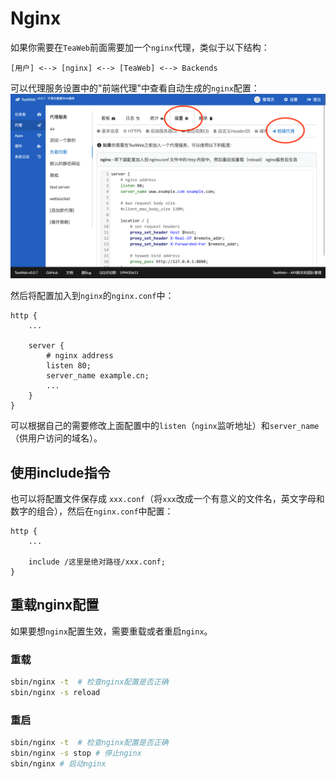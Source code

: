 # Nginx
如果你需要在`TeaWeb`前面需要加一个`nginx`代理，类似于以下结构：
~~~
[用户] <--> [nginx] <--> [TeaWeb] <--> Backends
~~~
可以代理服务设置中的"前端代理"中查看自动生成的`nginx`配置：
![nginx.png](nginx.png)

然后将配置加入到`nginx`的`nginx.conf`中：
~~~nginx
http {
    ...
    
    server {
        # nginx address
        listen 80;
        server_name example.cn;
        ...
    }
}
~~~
可以根据自己的需要修改上面配置中的`listen`（`nginx`监听地址）和`server_name`（供用户访问的域名）。

## 使用include指令
也可以将配置文件保存成 `xxx.conf`（将`xxx`改成一个有意义的文件名，英文字母和数字的组合），然后在`nginx.conf`中配置：
~~~nginx
http {
    ...
    
    include /这里是绝对路径/xxx.conf;
}
~~~

## 重载nginx配置
如果要想`nginx`配置生效，需要重载或者重启`nginx`。

### 重载
~~~bash
sbin/nginx -t  # 检查nginx配置是否正确
sbin/nginx -s reload
~~~

### 重启
~~~bash
sbin/nginx -t  # 检查nginx配置是否正确
sbin/nginx -s stop # 停止nginx
sbin/nginx # 启动nginx
~~~
